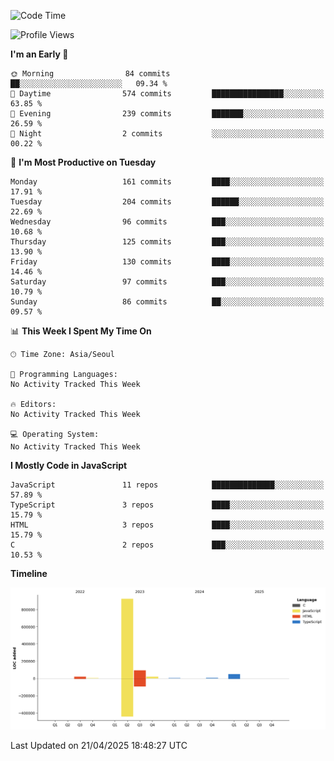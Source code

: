<!--START_SECTION:waka-->
![Code Time](http://img.shields.io/badge/Code%20Time-131%20hrs%204%20mins-blue)

![Profile Views](http://img.shields.io/badge/Profile%20Views-0-blue)

**I'm an Early 🐤** 

```text
🌞 Morning                84 commits          ██░░░░░░░░░░░░░░░░░░░░░░░   09.34 % 
🌆 Daytime                574 commits         ████████████████░░░░░░░░░   63.85 % 
🌃 Evening                239 commits         ███████░░░░░░░░░░░░░░░░░░   26.59 % 
🌙 Night                  2 commits           ░░░░░░░░░░░░░░░░░░░░░░░░░   00.22 % 
```
📅 **I'm Most Productive on Tuesday** 

```text
Monday                   161 commits         ████░░░░░░░░░░░░░░░░░░░░░   17.91 % 
Tuesday                  204 commits         ██████░░░░░░░░░░░░░░░░░░░   22.69 % 
Wednesday                96 commits          ███░░░░░░░░░░░░░░░░░░░░░░   10.68 % 
Thursday                 125 commits         ███░░░░░░░░░░░░░░░░░░░░░░   13.90 % 
Friday                   130 commits         ████░░░░░░░░░░░░░░░░░░░░░   14.46 % 
Saturday                 97 commits          ███░░░░░░░░░░░░░░░░░░░░░░   10.79 % 
Sunday                   86 commits          ██░░░░░░░░░░░░░░░░░░░░░░░   09.57 % 
```


📊 **This Week I Spent My Time On** 

```text
🕑︎ Time Zone: Asia/Seoul

💬 Programming Languages: 
No Activity Tracked This Week

🔥 Editors: 
No Activity Tracked This Week

💻 Operating System: 
No Activity Tracked This Week
```

**I Mostly Code in JavaScript** 

```text
JavaScript               11 repos            ██████████████░░░░░░░░░░░   57.89 % 
TypeScript               3 repos             ████░░░░░░░░░░░░░░░░░░░░░   15.79 % 
HTML                     3 repos             ████░░░░░░░░░░░░░░░░░░░░░   15.79 % 
C                        2 repos             ███░░░░░░░░░░░░░░░░░░░░░░   10.53 % 
```



**Timeline**

![Lines of Code chart](https://raw.githubusercontent.com/project-dy/project-dy/main/assets/bar_graph.png)


 Last Updated on 21/04/2025 18:48:27 UTC
<!--END_SECTION:waka-->
